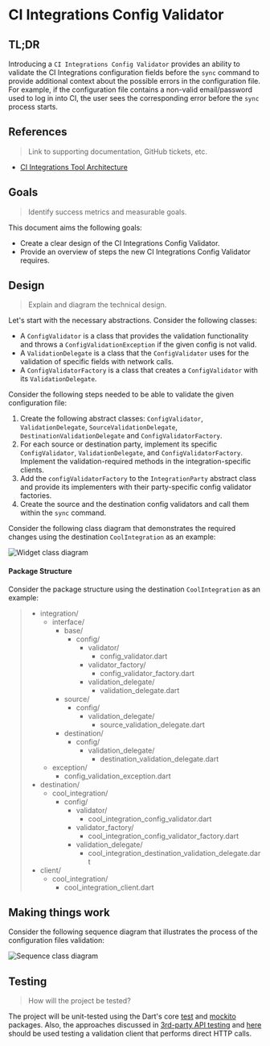 # CI Integrations Config Validator

## TL;DR

Introducing a `CI Integrations Config Validator` provides an ability to validate the CI Integrations configuration fields before the `sync` command to provide additional context about the possible errors in the configuration file.   
For example, if the configuration file contains a non-valid email/password used to log in into CI, the user sees the corresponding error before the `sync` process starts.

## References
> Link to supporting documentation, GitHub tickets, etc.

- [CI Integrations Tool Architecture](https://github.com/platform-platform/monorepo/blob/master/metrics/ci_integrations/docs/01_ci_integration_module_architecture.md)

## Goals
> Identify success metrics and measurable goals.

This document aims the following goals: 
- Create a clear design of the CI Integrations Config Validator.
- Provide an overview of steps the new CI Integrations Config Validator requires.

## Design
> Explain and diagram the technical design.

Let's start with the necessary abstractions. Consider the following classes:
- A `ConfigValidator` is a class that provides the validation functionality and throws a `ConfigValidationException` if the given config is not valid.
- A `ValidationDelegate` is a class that the `ConfigValidator` uses for the validation of specific fields with network calls.
- A `ConfigValidatorFactory` is a class that creates a `ConfigValidator` with its `ValidationDelegate`.

Consider the following steps needed to be able to validate the given configuration file:

1. Create the following abstract classes: `ConfigValidator`, `ValidationDelegate`, `SourceValidationDelegate`, `DestinationValidationDelegate` and `ConfigValidatorFactory`.
2. For each source or destination party, implement its specific `ConfigValidator`, `ValidationDelegate`, and `ConfigValidatorFactory`. Implement the validation-required methods in the integration-specific clients.
3. Add the `configValidatorFactory` to the `IntegrationParty` abstract class and provide its implementers with their party-specific config validator factories.
4. Create the source and the destination config validators and call them within the `sync` command.

Consider the following class diagram that demonstrates the required changes using the destination `CoolIntegration` as an example:

![Widget class diagram](http://www.plantuml.com/plantuml/proxy?cache=no&fmt=svg&src=https://github.com/platform-platform/monorepo/raw/config_validator_design/metrics/ci_integrations/docs/diagrams/ci_integrations_config_validator_class_diagram.puml)

#### Package Structure

Consider the package structure using the destination `CoolIntegration` as an example:

> * integration/
>   * interface/
>     * base/
>       * config/
>         * validator/
>           * config_validator.dart   
>         * validator_factory/
>           * config_validator_factory.dart  
>         * validation_delegate/
>           * validation_delegate.dart
>     * source/
>       * config/
>         * validation_delegate/
>           * source_validation_delegate.dart
>     * destination/
>       * config/
>         * validation_delegate/
>           * destination_validation_delegate.dart
>   * exception/
>     * config_validation_exception.dart 
> * destination/
>   * cool_integration/
>     * config/   
>       * validator/
>         * cool_integration_config_validator.dart
>       * validator_factory/
>         * cool_integration_config_validator_factory.dart
>       * validation_delegate/
>         * cool_integration_destination_validation_delegate.dart
> * client/  
>   * cool_integration/
>     * cool_integration_client.dart

## Making things work
Consider the following sequence diagram that illustrates the process of the configuration files validation:

![Sequence class diagram](http://www.plantuml.com/plantuml/proxy?cache=no&fmt=svg&src=https://github.com/platform-platform/monorepo/raw/config_validator_design/metrics/ci_integrations/docs/diagrams/ci_integrations_config_validator_sequence_diagram.puml)

## Testing
> How will the project be tested?

The project will be unit-tested using the Dart's core [test](https://pub.dev/packages/test) and [mockito](https://pub.dev/packages/mockito) packages. Also, the approaches discussed in [3rd-party API testing](https://github.com/platform-platform/monorepo/blob/master/docs/03_third_party_api_testing.md) and [here](https://github.com/platform-platform/monorepo/blob/master/docs/04_mock_server.md) should be used testing a validation client that performs direct HTTP calls. 
